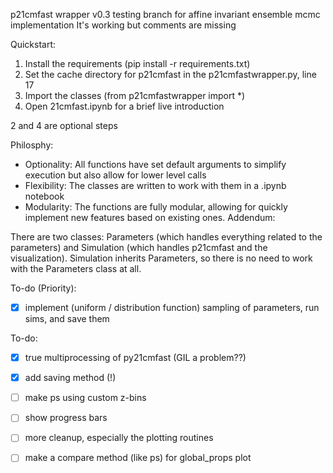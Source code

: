 p21cmfast wrapper v0.3
testing branch for affine invariant ensemble mcmc implementation
It's working but comments are missing

Quickstart:
1) Install the requirements (pip install -r requirements.txt)
2) Set the cache directory for p21cmfast in the p21cmfastwrapper.py, line 17
3) Import the classes (from p21cmfastwrapper import *)
4) Open 21cmfast.ipynb for a brief live introduction

2 and 4 are optional steps

Philosphy:
- Optionality: All functions have set default arguments to simplify execution but also allow for
lower level calls
- Flexibility: The classes are written to work with them in a .ipynb notebook
- Modularity: The functions are fully modular, allowing for quickly implement new features based on existing ones.
Addendum:

There are two classes: Parameters (which handles everything related to the parameters) and Simulation (which handles p21cmfast and the visualization).
Simulation inherits Parameters, so there is no need to work with the Parameters class at all.

To-do (Priority):
- [x] implement (uniform / distribution function) sampling of parameters, run sims, and save them

To-do:
- [x] true multiprocessing of py21cmfast (GIL a problem??)
- [x] add saving method (!)
- [ ] make ps using custom z-bins
- [ ] show progress bars
- [ ] more cleanup, especially the plotting routines
- [ ] make a compare method (like ps) for global_props plot 

